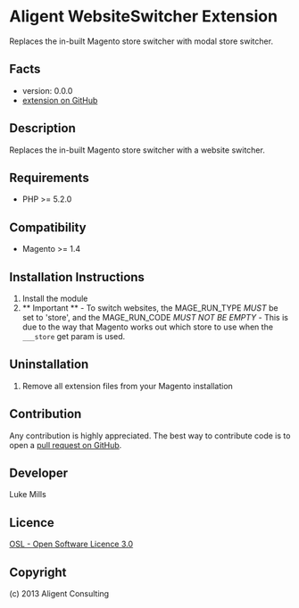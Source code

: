 Aligent WebsiteSwitcher Extension
=====================
Replaces the in-built Magento store switcher with modal store switcher.

Facts
-----
- version: 0.0.0
- [extension on GitHub](https://github.com/aligent/Aligent_WebsiteSwitcher)

Description
-----------
Replaces the in-built Magento store switcher with a website switcher.

Requirements
------------
- PHP >= 5.2.0

Compatibility
-------------
- Magento >= 1.4

Installation Instructions
-------------------------
1. Install the module
2. ** Important ** - To switch websites, the MAGE_RUN_TYPE *MUST* be set to 'store', and the MAGE_RUN_CODE *MUST NOT BE EMPTY* - This is due to the way that Magento works out which store to use when the `___store` get param is used.

Uninstallation
--------------
1. Remove all extension files from your Magento installation

Contribution
------------
Any contribution is highly appreciated. The best way to contribute code is to open a [pull request on GitHub](https://help.github.com/articles/using-pull-requests).

Developer
---------
Luke Mills

Licence
-------
[OSL - Open Software Licence 3.0](http://opensource.org/licenses/osl-3.0.php)

Copyright
---------
(c) 2013 Aligent Consulting
